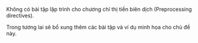 Không có bài tập lập trình cho chương chỉ thị tiền biên dịch (Preprocessing directives).

Trong tương lai sẽ bổ xung thêm các bài tập và ví dụ minh họa cho chủ đề này.
